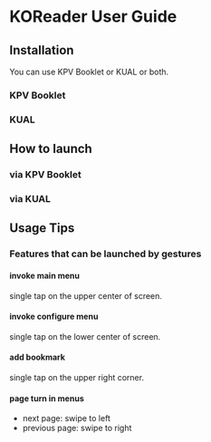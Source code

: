 # KOReader User Guide

## Installation
You can use KPV Booklet or KUAL or both.
### KPV Booklet
### KUAL

## How to launch
### via KPV Booklet
### via KUAL

## Usage Tips
### Features that can be launched by gestures
#### invoke main menu
  single tap on the upper center of screen.
#### invoke configure menu
  single tap on the lower center of screen.
#### add bookmark
  single tap on the upper right corner.
#### page turn in menus
  * next page: swipe to left
  * previous page: swipe to right

